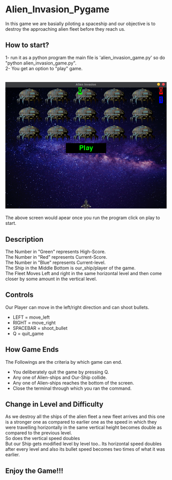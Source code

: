 # Alien_Invasion_Pygame
In this game we are basially piloting a spaceship and our objective is to destroy the approaching alien fleet before they reach us.

## How to start?
1- run it as a python program the main file is 'alien_invasion_game.py' so do "python alien_invasion_game.py".
<br>
2- You get an option to "play" game.
<br>
<br>
<br>
<img src="alien_invasion/images/Screenshot%20from%202020-06-18%2019-48-18.png">
<br>
<br>
The above screen would apear once you run the program click on play to start.

## Description
The Number in "Green" represents High-Score.<br>
The Number in "Red" represents Current-Score.<br>
The Number in "Blue" represents Current-level.<br>
The Ship in the Middle Bottom is our_ship/player of the game.
<br>
The Fleet Moves Left and right in the same horizontal level and then come closer by some amount in the vertical level.

## Controls
Our Player can move in the left/right direction and can shoot bullets.<br>
<ul>
  <li> LEFT = move_left </li>
  <li> RIGHT = move_right </li>
  <li> SPACEBAR = shoot_bullet </li>
  <li> Q = quit_game </li>
</ul>  

## How Game Ends
The Followings are the criteria by which game can end.
<ul>
  <li>You deliberately quit the game by pressing Q.</li>
  <li>Any one of Alien-ships and Our-Ship collide. </li>
  <li>Any one of Alien-ships reaches the bottom of the screen. </li>
  <li>Close the terminal through which you ran the command. </li>
</ul> 

## Change in Level and Difficulty
As we destroy all the ships of the alien fleet a new fleet arrives and this one is a stronger one as compared to earlier one as the speed in which they were travelling horizontally in the same vertical height becomes double as compared to the previous level. <br>
So does the vertical speed doubles<br>
But our Ship gets modified level by level too.. Its horizontal speed doubles after every level and also its bullet speed becomes two times of what it was earlier.

<h2 style="font-color='Blue'">Enjoy the Game!!!</h2>
